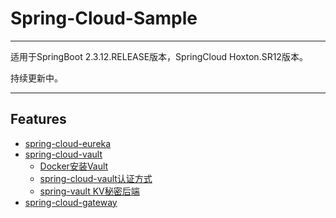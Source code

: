 # Spring-Cloud-Sample

---
适用于SpringBoot 2.3.12.RELEASE版本，SpringCloud Hoxton.SR12版本。

持续更新中。

---
## Features
- [spring-cloud-eureka]()
- [spring-cloud-vault]()
  - [Docker安装Vault]()
  - [spring-cloud-vault认证方式]()
  - [spring-vault KV秘密后端]()
- [spring-cloud-gateway]()  